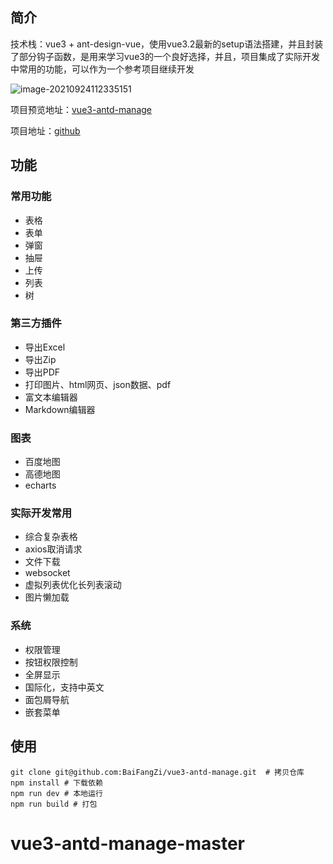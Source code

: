 

## 简介

技术栈：vue3 + ant-design-vue，使用vue3.2最新的setup语法搭建，并且封装了部分钩子函数，是用来学习vue3的一个良好选择，并且，项目集成了实际开发中常用的功能，可以作为一个参考项目继续开发

![image-20210924112335151](https://gitee.com/baifangzi/blogimage/raw/master/img/20210924112336.png)

项目预览地址：[vue3-antd-manage](https://baifangzi.gitee.io/vue3-antd-manage/#/dashboard)

项目地址：[github](https://github.com/BaiFangZi/vue3-antd-manage)

## 功能

### 常用功能

 - 表格
 - 表单
 - 弹窗
 - 抽屉
 - 上传
 - 列表
 - 树

### 第三方插件

 - 导出Excel
 - 导出Zip
 - 导出PDF
 - 打印图片、html网页、json数据、pdf
 - 富文本编辑器
 - Markdown编辑器

### 图表

 - 百度地图
 - 高德地图
 - echarts

### 实际开发常用

 - 综合复杂表格
 - axios取消请求
 - 文件下载
 - websocket
 - 虚拟列表优化长列表滚动
 - 图片懒加载

### 系统

 - 权限管理
 - 按钮权限控制
 - 全屏显示
 - 国际化，支持中英文
 - 面包屑导航
 - 嵌套菜单
<!--  -->
## 使用

~~~shell
git clone git@github.com:BaiFangZi/vue3-antd-manage.git  # 拷贝仓库
npm install # 下载依赖
npm run dev # 本地运行
npm run build # 打包
~~~







# vue3-antd-manage-master

